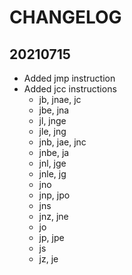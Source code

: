 # CHANGELOG

## 20210715
* Added jmp instruction
* Added jcc instructions
    - jb, jnae, jc
    - jbe, jna
    - jl, jnge
    - jle, jng
    - jnb, jae, jnc
    - jnbe, ja
    - jnl, jge
    - jnle, jg
    - jno
    - jnp, jpo
    - jns
    - jnz, jne
    - jo
    - jp, jpe
    - js
    - jz, je